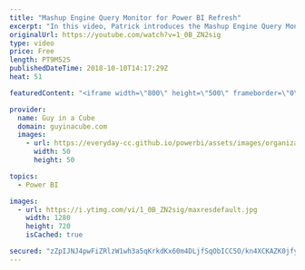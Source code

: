 ```yaml
---
title: "Mashup Engine Query Monitor for Power BI Refresh"
excerpt: "In this video, Patrick introduces the Mashup Engine Query Monitor for Power BI Refresh. This is the MEQM! A report that can be useful to see SQL Server queries that Power BI issues during refresh.  MEQM Files - https://github.com/guyinacube/demo-files/tree/master/video%20demos/MEQM  LET'S CONNECT!  Guy"
originalUrl: https://youtube.com/watch?v=1_0B_ZN2sig
type: video
price: Free
length: PT9M52S
publishedDateTime: 2018-10-10T14:17:29Z
heat: 51

featuredContent: "<iframe width=\"800\" height=\"500\" frameborder=\"0\" src=\"https://www.youtube.com/embed/1_0B_ZN2sig\" allow=\"accelerometer; autoplay; encrypted-media; gyroscope; picture-in-picture\" allowfullscreen></iframe>"

provider:
  name: Guy in a Cube
  domain: guyinacube.com
  images:
    - url: https://everyday-cc.github.io/powerbi/assets/images/organizations/guyinacube.com-50x50.jpg
      width: 50
      height: 50

topics:
  - Power BI

images:
  - url: https://i.ytimg.com/vi/1_0B_ZN2sig/maxresdefault.jpg
    width: 1280
    height: 720
    isCached: true

secured: "zZpIJNJ4pwFiZRlzW1wh3a5qKrkdKx60m4DLjfSqObICC5O/kn4XCKAZK0jfyeyfz1ygqF+/NkfLYFy00DJzTmo9L835GYkNEHeaSyN3oMrIXN6pAg/t69taFpGGLF7ThuG0WI4FNhsq41RsT5Ti5Iboiu+ToV/BseKz3T837xIvLkOHZC9NMpSknJWZNRFjQiXpvRLYECydg1Dum+rsZMqNvoV75M57B9sIrXCd8FdbbekBO0X8a7INRZIW8pFktutAhVo1cgW/XvQj24v41WXUmLQi6SCcayvj/22QpyaMXeubAchCNvYJM3E0L3+JytD4ULtRfq17DzCKG2rbqdnhgnfFbxXPeCVCC1A9juYbEyaO8kCMv3usGHwu4WFc6/VfNFnhh8mOS5tLPcIso29jTdag0yKNkUAD3KTb1VE=;ghpTElifay3EK6ziQhO4tw=="
---
```


